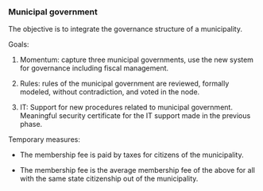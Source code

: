 ### Municipal government

The objective is to integrate the governance structure of a municipality.

Goals:

1. Momentum: capture three municipal governments, use the new system for governance including fiscal management.

2. Rules: rules of the municipal government are reviewed, formally modeled, without contradiction, and voted in the node.

3. IT: Support for new procedures related to municipal government. Meaningful security certificate for the IT support made in the previous phase.

Temporary measures:

* The membership fee is paid by taxes for citizens of the municipality.

* The membership fee is the average membership fee of the above for all with the same state citizenship out of the municipality.

